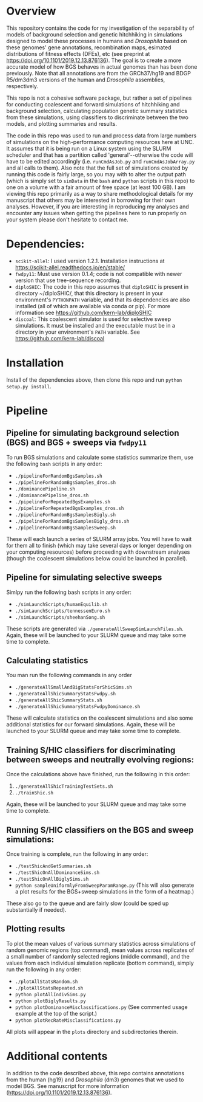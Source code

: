 # Overview
This repository contains the code for my investigation of the separability of models of background selection and genetic hitchhiking in simulations designed to model these processes in humans and *Drosophila* based on these genomes' gene annotations, recombination maps, esimated distributions of fitness effects (DFEs), etc (see preprint at https://doi.org/10.1101/2019.12.13.876136). The goal is to create a more accurate model of how BGS behaves in actual genomes than has been done previously. Note that all annotations are from the GRCh37/hg19 and BDGP R5/dm3dm3 versions of the human and *Drosophila* assemblies, respectively.

This repo is not a cohesive software package, but rather a set of pipelines for conducting coalescent and forward simulations of hitchhiking and background selection, calculating population genetic summary statistics from these simulations, using classifiers to discriminate between the two models, and plotting summaries and results.

The code in this repo was used to run and process data from large numbers of simulations on the high-performance computing resources here at UNC. It assumes that it is being run on a Linux system using the SLURM scheduler and that has a partition called 'general'--otherwise the code will have to be edited accordingly (i.e. `runCmdAsJob.py` and `runCmdAsJobArray.py` and all calls to them). Also note that the full set of simulations created by running this code is fairly large, so you may with to alter the output path (which is simply set to `simData` in the `bash` and `python` scripts in this repo) to one on a volume with a fair amount of free space (at least 100 GB). I am viewing this repo primarily as a way to share methodological details for my manuscript that others may be interested in borrowing for their own analyses. However, if you are interesting in reproducing my analyses and encounter any issues when getting the pipelines here to run properly on your system please don't hesitate to contact me.

# Dependencies:

- `scikit-allel`: I used version 1.2.1. Installation instructions at https://scikit-allel.readthedocs.io/en/stable/
- `fwdpy11`: Must use version 0.1.4; code is not compatible with newer version that use tree-sequence recording.
- `diploSHIC`: The code in this repo assumes that `diploSHIC` is present in directory ~/diploSHIC/, that this directory is present in your environment's `PYTHONPATH` variable, and that its dependencies are also installed (all of which are available via conda or pip). For more information see https://github.com/kern-lab/diploSHIC
- `discoal`: This coalescent simulator is used for selective sweep simulations. It must be installed and the executable must be in a directory in your environment's `PATH` variable. See https://github.com/kern-lab/discoal

# Installation

Install of the dependencies above, then clone this repo and run `python setup.py install`.

# Pipeline

## Pipeline for simulating background selection (BGS) and BGS + sweeps via `fwdpy11`

To run BGS simulations and calculate some statistics summarize them, use the following `bash` scripts in any order:

- `./pipelineForRandomBgsSamples.sh`
- `./pipelineForRandomBgsSamples_dros.sh`
- `./dominancePipeline.sh`
- `./dominancePipeline_dros.sh`
- `./pipelineForRepeatedBgsExamples.sh`
- `./pipelineForRepeatedBgsExamples_dros.sh`
- `./pipelineForRandomBgsSamplesBigly.sh`
- `./pipelineForRandomBgsSamplesBigly_dros.sh`
- `./pipelineForRandomBgsSamplesSweep.sh`

These will each launch a series of SLURM array jobs. You will have to wait for them all to finish (which may take several days or longer depending on your computing resources) before proceeding with downstream analyses (though the coalescent simulations below could be launched in parallel).

## Pipeline for simulating selective sweeps

Simlpy run the following bash scripts in any order:

- `./simLaunchScripts/humanEquilib.sh`
- `./simLaunchScripts/tennessenEuro.sh`
- `./simLaunchScripts/sheehanSong.sh`

These scripts are generated via `./generateAllSweepSimLaunchFiles.sh`. Again, these will be launched to your SLURM queue and may take some time to complete.

## Calculating statistics

You man run the following commands in any order

- `./generateAllSmallAndBigStatsForShicSims.sh`
- `./generateAllShicSummaryStatsFwdpy.sh`
- `./generateAllShicSummaryStats.sh`
- `./generateAllShicSummaryStatsFwdpyDominance.sh`

These will calculate statistics on the coalescent simulations and also some additional statistics for our forward simulations. Again, these will be launched to your SLURM queue and may take some time to complete.

## Training S/HIC classifiers for discriminating between sweeps and neutrally evolving regions:

Once the calculations above have finished, run the following in this order:

1. `./generateAllShicTrainingTestSets.sh`
2. `./trainShic.sh`

Again, these will be launched to your SLURM queue and may take some time to complete.

## Running S/HIC classifiers on the BGS and sweep simulations:

Once training is complete, run the following in any order:

- `./testShicAndGetSummaries.sh`
- `./testShicOnAllDominanceSims.sh`
- `./testShicOnAllBiglySims.sh`
- `python sampleUniformlyFromSweepParamRange.py` (This will also generate a plot results for the BGS+sweep simulations in the form of a heatmap.)

These also go to the queue and are fairly slow (could be sped up substantially if needed).

## Plotting results

To plot the mean values of various summary statistics across simulations of random genomic regions (top command), mean values across replicates of a small number of randomly selected regions (middle command), and the values from each individual simulation replicate (bottom command), simply run the following in any order:

- `./plotAllStatsRandom.sh`
- `./plotAllStatsRepeated.sh`
- `python plotAllIndivSims.py`
- `python plotBiglyResults.py`
- `python plotDominanceMisclassifications.py` (See commented usage example at the top of the script.)
- `python plotRecRateMisclassifications.py`

All plots will appear in the `plots` directory and subdirectories therein.

# Additional contents

In addition to the code described above, this repo contains annotations from the human (hg19) and *Drosophila* (dm3) genomes that we used to model BGS. See manuscript for more information (https://doi.org/10.1101/2019.12.13.876136).
